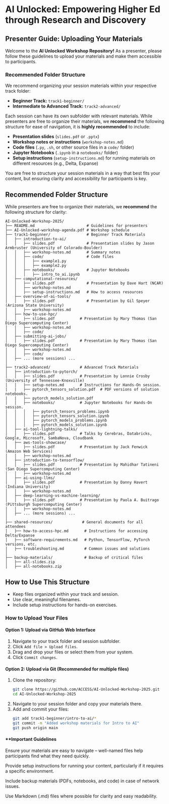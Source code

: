 # AI Unlocked: Empowering Higher Ed through Research and Discovery  
## **Presenter Guide: Uploading Your Materials**  

Welcome to the **AI Unlocked Workshop Repository!** As a presenter, please follow these guidelines to upload your materials and make them accessible to participants.  

### **Recommended Folder Structure**  
We recommend organizing your session materials within your respective track folder:  
- **Beginner Track:** `track1-beginner/`
- **Intermediate to Advanced Track:** `track2-advanced/`

Each session can have its own subfolder with relevant materials. While presenters are free to organize their materials, we **recommend** the following structure for ease of navigation, it is **highly recommended** to include:  
- **Presentation slides** (`slides.pdf` or `.pptx`)  
- **Workshop notes or instructions** (`workshop-notes.md`)  
- **Code files** (`.py`, `.sh`, or other source files in a `code/` folder)  
- **Jupyter Notebooks** (`.ipynb` in a `notebooks/` folder)  
- **Setup instructions** (`setup-instructions.md`) for running materials on different resources (e.g., Delta, Expanse)  

You are free to structure your session materials in a way that best fits your content, but ensuring clarity and accessibility for participants is key.  

## Recommended Folder Structure

While presenters are free to organize their materials, we **recommend** the following structure for clarity:


```
AI-Unlocked-Workshop-2025/
├── README.md                       # Guidelines for presenters
├── AI-Unlocked-workshop-agenda.pdf # Workshop schedule
├── track1-beginner/                # Beginner Track Materials
│   ├── introduction-to-ai/          
│   │   ├── slides.pdf              # Presentation slides by Jason Armbruster (University of Colorado-Boulder)
│   │   ├── workshop-notes.md       # Summary notes
│   │   ├── code/                   # Code files
│   │   │   ├── example1.py
│   │   │   ├── example2.py
│   │   ├── notebooks/              # Jupyter Notebooks
│   │   │   ├── intro_to_ai.ipynb
│   ├── computational-resources/
│   │   ├── slides.pdf              # Presentation by Dave Hart (NCAR)
│   │   ├── workshop-notes.md
│   │   ├── setup-instructions.md   # How to access resources
│   ├── overview-of-ai-tools/
│   │   ├── slides.pdf              # Presentation by Gil Speyer (Arizona State University)
│   │   ├── workshop-notes.md
│   ├── how-to-use-hpc/
│   │   ├── slides.pdf           # Presentation by Mary Thomas (San Diego Supercomputing Center)
│   │   ├── workshop-notes.md
│   │   ├── code/
│   ├── submitting-ai-jobs/
│   │   ├── slides.pdf           # Presentation by Mary Thomas (San Diego Supercomputing Center)
│   │   ├── workshop-notes.md
│   │   ├── code/
│   ├── ... (more sessions) ...
│
├── track2-advanced/             # Advanced Track Materials
│   ├── introduction-to-pytorch/ 
│   │   ├── slides.pdf           # Presentation by Lonnie Crosby (University of Tennessee-Knoxville)
│   │   ├── setup-notes.md       # Instructions for Hands-On session.
|   |   ├── pytorch_tensors_solution.pdf  # PDF versions of solution notebooks.
|   |   ├── pytorch_models_solution.pdf
│   │   ├── notebooks/           # Jupyter Notebooks for Hands-On session.
│   │   │   ├── pytorch_tensors_problems.ipynb
│   │   │   ├── pytorch_tensors_solution.ipynb
│   │   │   ├── pytorch_models_problems.ipynb
│   │   │   ├── pytorch_models_solution.ipynb
│   ├── ai-tool-lightning-talks/
│   │   ├── slides.pdf           # Talks by Cerebras, Databricks, Google, Microsoft, SambaNova, Cloudbank
│   ├── aws-tools-showcase/
│   │   ├── slides.pdf           # Presentation by Jack Fenwick (Amazon Web Services)
│   │   ├── workshop-notes.md
│   ├── introduction-to-tensorflow/
│   │   ├── slides.pdf           # Presentation by Mahidhar Tatineni (San Diego Supercomputing Center)
│   │   ├── workshop-notes.md
│   ├── ai-using-llms/
│   │   ├── slides.pdf           # Presentation by Danny Havert (Indiana University)
│   │   ├── workshop-notes.md
│   ├── deep-learning-vs-machine-learning/
│   │   ├── slides.pdf           # Presentation by Paola A. Buitrago (Pittsburgh Supercomputing Center)
│   │   ├── workshop-notes.md
│   ├── ... (more sessions) ...
│
├── shared-resources/             # General documents for all attendees
│   ├── how-to-access-hpc.md       # Instructions for accessing Delta/Expanse
│   ├── software-requirements.md   # Python, TensorFlow, PyTorch versions, etc.
│   ├── troubleshooting.md         # Common issues and solutions
│
├── backup-materials/              # Backup of critical files
│   ├── all-slides.zip
│   ├── all-notebooks.zip

```

## How to Use This Structure
- Keep files organized within your track and session.
- Use clear, meaningful filenames.
- Include setup instructions for hands-on exercises.


### **How to Upload Your Files**  
#### **Option 1: Upload via GitHub Web Interface**
1. Navigate to your track folder and session subfolder.  
2. Click `Add file > Upload files`.  
3. Drag and drop your files or select them from your system.  
4. Click `Commit changes`.  

#### **Option 2: Upload via Git (Recommended for multiple files)**
1. Clone the repository:  
   ```bash
   git clone https://github.com/ACCESS/AI-Unlocked-Workshop-2025.git
   cd AI-Unlocked-Workshop-2025
2. Navigate to your session folder and copy your materials there.
3. Add and commit your files:
   ```bash
   git add track1-beginner/intro-to-ai/*
   git commit -m "Added workshop materials for Intro to AI"
   git push origin main

#### **Important Guidelines

Ensure your materials are easy to navigate – well-named files help participants find what they need quickly.

Provide setup instructions for running your content, particularly if it requires a specific environment.

Include backup materials (PDFs, notebooks, and code) in case of network issues.

Use Markdown (.md) files where possible for clarity and easy readability.



